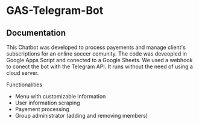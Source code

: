 # GAS-Telegram-Bot

## Documentation

This Chatbot was developed to process payements and manage client's subscriptions for an online soccer comunity. The code was deveopled in Google Apps Script and conected to a Google Sheets. We used a webhook to conect the bot with the Telegram API. It runs without the need of using a cloud server.

Functionalities
- Menu with customizable information 
- User information scraping
- Payement processing 
- Group administrator (adding and removing members)
